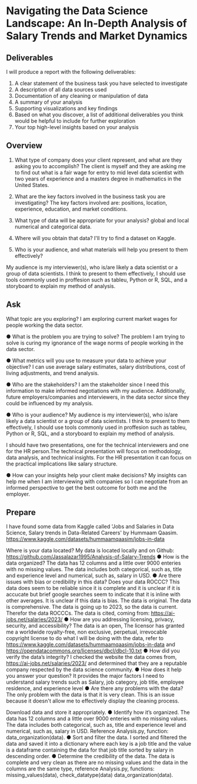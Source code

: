 # Navigating the Data Science Landscape: An In-Depth Analysis of Salary Trends and Market Dynamics

## Deliverables
I will produce a report with the following deliverables:
1. A clear statement of the business task you have selected to investigate
2. A description of all data sources used
3. Documentation of any cleaning or manipulation of data
4. A summary of your analysis
5. Supporting visualizations and key findings
6. Based on what you discover, a list of additional deliverables you think would be helpful to include for further exploration
7. Your top high-level insights based on your analysis


## Overview
1. What type of company does your client represent, and what are they asking you to accomplish?
The client is myself and they are asking me to find out what is a fair wage for entry to mid level data scientist with two years of experience and a masters degree in mathematics in the United States.

2. What are the key factors involved in the business task you are investigating?
The key factors involved are: positions, location, experience, education, and market conditions.

3. What type of data will be appropriate for your analysis?
global and local numerical and categorical data.

4. Where will you obtain that data?
I'll try to find a dataset on Kaggle.

5. Who is your audience, and what materials will help you present to them effectively?

My audience is my interviewer(s), who is/are likely a data scientist or a group of data scientists. I think to present to them effectively, I should use tools commonly used in proffesion such as tableu, Python or R, SQL, and a storyboard to explain my method of analysis.


## Ask
What topic are you exploring?
I am exploring current market wages for people working the data sector.

● What is the problem you are trying to solve?
The problem I am trying to solve is curing my ignorance of the wage norms of people working in the data sector.

● What metrics will you use to measure your data to achieve your objective?
I can use average salary estimates, salary distributions, cost of living adjustments, and trend analysis.

● Who are the stakeholders?
I am the stakeholder since I need this information to make informed negotiations with my audience. Additionally, future employers/companies and interviewers, in the data sector since they could be influenced by my analysis.

● Who is your audience?
My audience is my interviewer(s), who is/are likely a data scientist or a group of data scientists. I think to present to them effectively, I should use tools commonly used in proffesion such as tableu, Python or R, SQL, and a storyboard to explain my method of analysis.

I should have two presentations, one for the technical interviewers and one for the HR person.The technical presentation will focus on methodology, data analysis, and technical insights. For the HR presentation it can focus on the practical implications like salary structure.

● How can your insights help your client make decisions?
 My insights can help me when I am interviewing with companies so I can negotiate from an informed perspective to get the best outcome for both me and the employer. 

## Prepare
I have found some data from Kaggle called 'Jobs and Salaries in Data Science, Salary trends in Data-Related Careers' by Hummaam Qaasim.
https://www.kaggle.com/datasets/hummaamqaasim/jobs-in-data

Where is your data located?
My data is located locally and on Github: https://github.com/Jassalazar1995/Analysis-of-Salary-Trends
● How is the data organized?
The data has 12 columns and a little over 9000 enteries with no missing values. The data includes both categorical, such as, title and experience level and numerical, such as, salary in USD.
● Are there issues with bias or credibility in this data? Does your data ROCCC?
This data does seem to be reliable since it is complete and it is unclear if it is accucate but brief google searches seem to indicate that it is inline with other averages. It is unclear if this data is bias.
The data is original.
The data is comprehensive.
The data is going up to 2023, so the data is current. Therefor the data ROCCCs.
The data is cited, coming from: https://ai-jobs.net/salaries/2023/
● How are you addressing licensing, privacy, security, and accessibility?
The data is an open, The licensor has granted me a worldwide royalty-free, non exclusive, perpetual, irrevocable copyright license to do what I will be doing with the data, refer to https://www.kaggle.com/datasets/hummaamqaasim/jobs-in-data and https://opendatacommons.org/licenses/dbcl/dbcl-10.txt
● How did you verify the data’s integrity?
I checked the website the data comes from, https://ai-jobs.net/salaries/2023/ and determined that they are a reputable company respected by the data science community.
● How does it help you answer your question?
It provides the major factors I need to understand salary trends such as Salary, job category, job title, employee residence, and experience level 
● Are there any problems with the data?
The only problem with the data is that it is very clean. This is an issue because it doesn't allow me to effectively display the cleaning process.

 Download data and store it appropriately.
● Identify how it’s organized.
The data has 12 columns and a little over 9000 enteries with no missing values. The data includes both categorical, such as, title and experience level and numerical, such as, salary in USD. Reference Analysis.py, function: data_organization(data). 
● Sort and filter the data.
I sorted and filtered the data and saved it into a dictionary where each key is a job title and the value is a dataframe containing the data for that job title sorted by salary in descending order.
● Determine the credibility of the data.
The data is complete and very clean as there are no missing values and the data in the columns are the same type, reference Analysis.py, functions: missing_values(data), check_datatype(data) data_organization(data). 